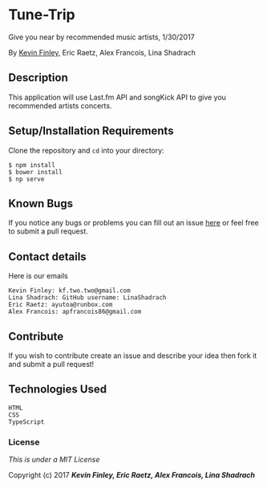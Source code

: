# Tune-Trip

 Give you near by recommended music artists, 1/30/2017

 By [Kevin Finley](http://www.kfinley.com), Eric Raetz, Alex Francois, Lina Shadrach

## Description

This application will use Last.fm API and songKick API to give you recommended artists concerts.

## Setup/Installation Requirements

Clone the repository and `cd` into your directory:
```
$ npm install
$ bower install
$ np serve
```

## Known Bugs

If you notice any bugs or problems you can fill out an issue [here](http://www.github.com/kftwotwo/tune-trip/issues) or feel free to submit a pull request.

## Contact details
Here is our emails
```
Kevin Finley: kf.two.two@gmail.com
Lina Shadrach: GitHub username: LinaShadrach
Eric Raetz: ayutoa@runbox.com
Alex Francois: apfrancois86@gmail.com
```
## Contribute

If you wish to contribute create an issue and describe your idea then fork it and submit a pull request!

## Technologies Used
```
HTML
CSS
TypeScript
```
### License

*This is under a MIT License*

Copyright (c) 2017 **_Kevin Finley, Eric Raetz, Alex Francois, Lina Shadrach_**
